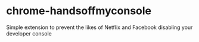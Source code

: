 chrome-handsoffmyconsole
================

Simple extension to prevent the likes of Netflix and Facebook disabling your developer console